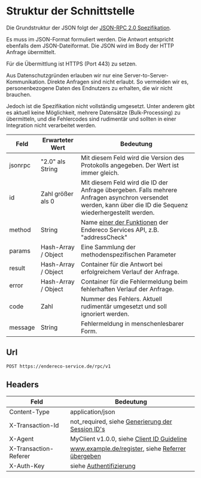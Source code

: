 # Struktur der Schnittstelle

Die Grundstruktur der JSON folgt der [JSON-RPC 2.0 Spezifikation](https://www.jsonrpc.org/specification).

Es muss im JSON-Format formuliert werden. Die Antwort entspricht ebenfalls dem JSON-Dateiformat. Die JSON wird im Body der HTTP Anfrage übermittelt.

Für die Übermittlung ist HTTPS (Port 443) zu setzen.

Aus Datenschutzgründen erlauben wir nur eine Server-to-Server-Kommunikation. Direkte Anfragen sind nicht erlaubt. So
vermeiden wir es, personenbezogene Daten des Endnutzers zu erhalten, die wir nicht brauchen.

Jedoch ist die Spezifikation nicht vollständig umgesetzt. Unter anderem gibt es aktuell keine Möglichkeit, mehrere
Datensätze (Bulk-Processing) zu übermitteln, und die Fehlercodes sind rudimentär und sollten in einer Integration nicht
verarbeitet werden.

| Feld    | Erwarteter Wert     | Bedeutung                                                                                                                                                    |
|---------|---------------------|--------------------------------------------------------------------------------------------------------------------------------------------------------------|
| jsonrpc | "2.0" als String    | Mit diesem Feld wird die Version des Protokolls angegeben. Der Wert ist immer gleich.                                                                        |
| id      | Zahl größer als 0   | Mit diesem Feld wird die ID der Anfrage übergeben. Falls mehrere Anfragen asynchron versendet werden, kann über die ID die Sequenz wiederhergestellt werden. |
| method  | String              | Name [einer der Funktionen](./readme.md#übersicht-der-funktionen) der Endereco Services API, z.B. "addressCheck"                                             |
| params  | Hash-Array / Object | Eine Sammlung der methodenspezifischen Parameter                                                                                                             |
| result  | Hash-Array / Object | Container für die Antwort bei erfolgreichem Verlauf der Anfrage.                                                                                             |
| error   | Hash-Array / Object | Container für die Fehlermeldung beim fehlerhaften Verlauf der Anfrage.                                                                                       |
| code    | Zahl                | Nummer des Fehlers. Aktuell rudimentär umgesetzt und soll ignoriert werden.                                                                                  |
| message | String              | Fehlermeldung in menschenlesbarer Form.                                                                                                                      |


## Url

```
POST https://endereco-service.de/rpc/v1
```

## Headers

| Feld                  | Bedeutung                                                                                        |
|-----------------------|--------------------------------------------------------------------------------------------------|
| Content-Type          | application/json                                                                                 |
| X-Transaction-Id      | not_required, siehe [Generierung der Session ID's](guidelines/sessions-guideline.md)            |
| X-Agent               | MyClient v1.0.0, siehe [Client ID Guideline](guidelines/client-id-guideline.md)                 |
| X-Transaction-Referer | www.example.de/register, siehe [Referrer übergeben](guidelines/providing-referrer-guidlines.md) |
| X-Auth-Key            | siehe [Authentifizierung](./readme.md#authentifizierung)                                         |
